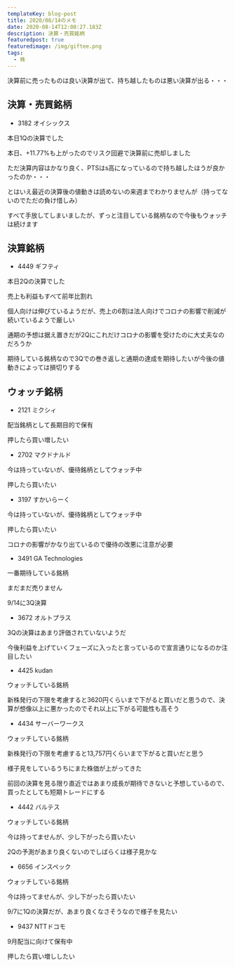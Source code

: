 ```yaml
---
templateKey: blog-post
title: 2020/08/14のメモ
date: 2020-08-14T12:08:27.183Z
description: 決算・売買銘柄
featuredpost: true
featuredimage: /img/giftee.png
tags:
  - 株
---
```

決算前に売ったものは良い決算が出て、持ち越したものは悪い決算が出る・・・

## 決算・売買銘柄

* 3182 オイシックス

本日1Qの決算でした

本日、+11.77%も上がったのでリスク回避で決算前に売却しました

ただ決算内容はかなり良く、PTSはs高になっているので持ち越したほうが良かったのか・・・

とはいえ最近の決算後の値動きは読めないの来週までわかりませんが（持ってないのでただの負け惜しみ）

すべて手放してしまいましたが、ずっと注目している銘柄なので今後もウォッチは続けます

## 決算銘柄

* 4449 ギフティ

本日2Qの決算でした

売上も利益もすべて前年比割れ

個人向けは伸びているようだが、売上の6割は法人向けでコロナの影響で削減が続いているようで厳しい

通期の予想は据え置きだが2Qにこれだけコロナの影響を受けたのに大丈夫なのだろうか

期待している銘柄なので3Qでの巻き返しと通期の達成を期待したいが今後の値動きによっては損切りする

## ウォッチ銘柄

* 2121 ミクシィ

配当銘柄として長期目的で保有

押したら買い増したい

* 2702 マクドナルド

今は持っていないが、優待銘柄としてウォッチ中

押したら買いたい

* 3197 すかいらーく

今は持っていないが、優待銘柄としてウォッチ中

押したら買いたい

コロナの影響がかなり出ているので優待の改悪に注意が必要

* 3491 GA Technologies

一番期待している銘柄

まだまだ売りません

9/14に3Q決算

* 3672 オルトプラス

3Qの決算はあまり評価されていないようだ

今後利益を上げていくフェーズに入ったと言っているので宣言通りになるのか注目したい

* 4425 kudan

ウォッチしている銘柄

新株発行の下限を考慮すると3620円くらいまで下がると買いだと思うので、決算が想像以上に悪かったのでそれ以上に下がる可能性も高そう

* 4434 サーバーワークス

ウォッチしている銘柄

新株発行の下限を考慮すると13,757円くらいまで下がると買いだと思う

様子見をしているうちにまた株価が上がってきた

前回の決算を見る限り直近ではあまり成長が期待できないと予想しているので、買ったとしても短期トレードにする

* 4442 バルテス

ウォッチしている銘柄

今は持ってませんが、少し下がったら買いたい

2Qの予測があまり良くないのでしばらくは様子見かな

* 6656 インスペック

ウォッチしている銘柄

今は持ってませんが、少し下がったら買いたい

9/7に1Qの決算だが、あまり良くなさそうなので様子を見たい

* 9437 NTTドコモ

9月配当に向けて保有中

押したら買い増ししたい